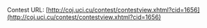Contest URL:
[http://coj.uci.cu/contest/contestview.xhtml?cid=1656](http://coj.uci.cu/contest/contestview.xhtml?cid=1656)
